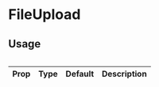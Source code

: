 # FileUpload

<!-- Brief summary of what the component is, and what it's for. -->

<!-- STORY -->

<!-- SOURCE -->
## Usage

```jsx


```


| Prop   | Type   | Default | Description                                            |
| ------ | ------ | ------- | ------------------------------------------------------ |

<br />


